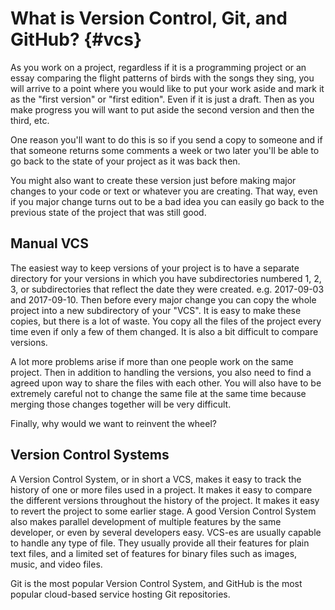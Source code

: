 # What is Version Control, Git, and GitHub? {#vcs}

As you work on a project, regardless if it is a programming project or an essay comparing the flight patterns of birds with the songs they sing, you will arrive to a point where you would like to put your work aside and mark it as the "first version" or "first edition". Even if it is just a draft. Then as you make progress you will want to put aside the second version and then the third, etc.

One reason you'll want to do this is so if you send a copy to someone and if that someone returns some comments a week or two later you'll be able to go back to the state of your project as it was back then.

You might also want to create these version just before making major changes to your code or text or whatever you are creating. That way, even if you major change turns out to be a bad idea you can easily go back to the previous state of the project that was still good.

## Manual VCS

The easiest way to keep versions of your project is to have a separate directory for your versions in which you have subdirectories numbered 1, 2, 3, or subdirectories that reflect the date they were created. e.g. 2017-09-03 and 2017-09-10. Then before every major change you can copy the whole project into a new subdirectory of your "VCS". It is easy to make these copies, but there is a lot of waste. You copy all the files of the project every time even if only a few of them changed. It is also a bit difficult to compare versions.

A lot more problems arise if more than one people work on the same project. Then in addition to handling the versions, you also need to find a agreed upon way to share the files with each other.
You will also have to be extremely careful not to change the same file at the same time because merging those changes together will be very difficult.

Finally, why would we want to reinvent the wheel?

## Version Control Systems

A Version Control System, or in short a VCS, makes it easy to track the history of one or more files used in a project. It makes it easy to compare the different versions throughout the history of the project. It makes it easy to revert the project to some earlier stage. A good Version Control System also makes parallel development of multiple features by the same developer, or even by several developers easy. VCS-es are usually capable to handle any type of file. They usually provide all their features for plain text files, and a limited set of features for binary files such as images, music, and video files.

Git is the most popular Version Control System, and GitHub is the most popular cloud-based service hosting Git repositories.


